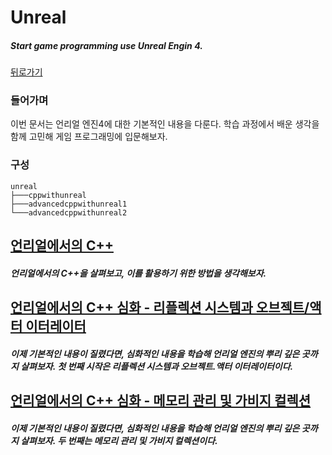 # Unreal

##### Start game programming use Unreal Engin 4.  

[뒤로가기](/README.md)

### 들어가며

이번 문서는 언리얼 엔진4에 대한 기본적인 내용을 다룬다. 학습 과정에서 배운 생각을 함께 고민해 게임 프로그래밍에 입문해보자. 

### 구성

```
unreal
├───cppwithunreal
├───advancedcppwithunreal1
└───advancedcppwithunreal2
```



## [언리얼에서의 C++](/unreal/cppwithunreal/README.md)

##### 언리얼에서의 C++을 살펴보고, 이를 활용하기 위한 방법을 생각해보자.

## [언리얼에서의 C++ 심화 -  리플렉션 시스템과 오브젝트/액터 이터레이터](/unreal/advancedcppwithunreal1/README.md)

##### 이제 기본적인 내용이 질렸다면, 심화적인 내용을 학습해 언리얼 엔진의 뿌리 깊은 곳까지 살펴보자. 첫 번째 시작은 리플렉션 시스템과 오브젝트.액터 이터레이터이다.

## [언리얼에서의 C++ 심화 - 메모리 관리 및 가비지 컬렉션 ](/unreal/advancedcppwithunreal2/README.md)

##### 이제 기본적인 내용이 질렸다면, 심화적인 내용을 학습해 언리얼 엔진의 뿌리 깊은 곳까지 살펴보자. 두 번째는 메모리 관리 및 가비지 컬렉션이다.